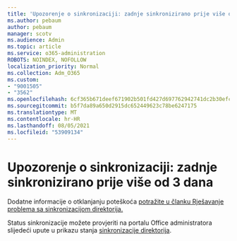```yaml
---
title: 'Upozorenje o sinkronizaciji: zadnje sinkronizirano prije više od 3 dana'
ms.author: pebaum
author: pebaum
manager: scotv
ms.audience: Admin
ms.topic: article
ms.service: o365-administration
ROBOTS: NOINDEX, NOFOLLOW
localization_priority: Normal
ms.collection: Adm_O365
ms.custom:
- "9001505"
- "3562"
ms.openlocfilehash: 6cf365b671deef671902b501fd427d697762942741dc2b30efc97b953c5e1878
ms.sourcegitcommit: b5f7da89a650d2915dc652449623c78be6247175
ms.translationtype: MT
ms.contentlocale: hr-HR
ms.lasthandoff: 08/05/2021
ms.locfileid: "53909134"
---
```

# <a name="sync-warning-last-synced-more-than-3-days-ago"></a>Upozorenje o sinkronizaciji: zadnje sinkronizirano prije više od 3 dana

Dodatne informacije o otklanjanju poteškoća [potražite u članku Rješavanje problema sa sinkronizacijom direktorija.](https://docs.microsoft.com/office365/enterprise/fix-problems-with-directory-synchronization)

Status sinkronizacije možete provjeriti na portalu Office administratora slijedeći upute u prikazu stanja [sinkronizacije direktorija](https://docs.microsoft.com/office365/enterprise/view-directory-synchronization-status).

